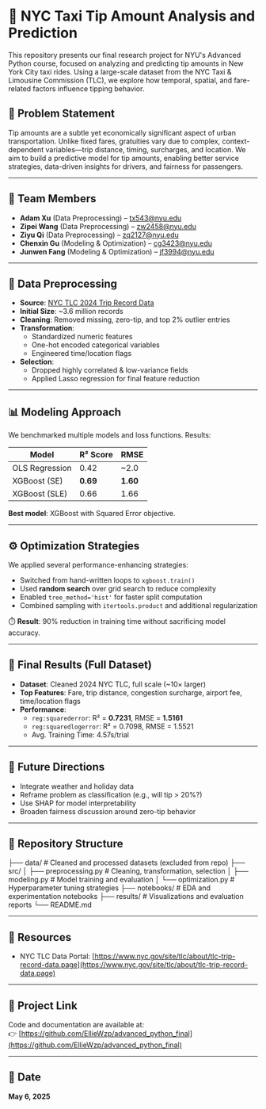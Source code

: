 # 🗽 NYC Taxi Tip Amount Analysis and Prediction

This repository presents our final research project for NYU's Advanced Python course, focused on analyzing and predicting tip amounts in New York City taxi rides. Using a large-scale dataset from the NYC Taxi & Limousine Commission (TLC), we explore how temporal, spatial, and fare-related factors influence tipping behavior.

## 🚦 Problem Statement

Tip amounts are a subtle yet economically significant aspect of urban transportation. Unlike fixed fares, gratuities vary due to complex, context-dependent variables—trip distance, timing, surcharges, and location. We aim to build a predictive model for tip amounts, enabling better service strategies, data-driven insights for drivers, and fairness for passengers.

---

## 👥 Team Members

- **Adam Xu** (Data Preprocessing) – [tx543@nyu.edu](mailto:tx543@nyu.edu)  
- **Zipei Wang** (Data Preprocessing) – [zw2458@nyu.edu](mailto:zw2458@nyu.edu)  
- **Ziyu Qi** (Data Preprocessing) – [zq2127@nyu.edu](mailto:zq2127@nyu.edu)  
- **Chenxin Gu** (Modeling & Optimization) – [cg3423@nyu.edu](mailto:cg3423@nyu.edu)  
- **Junwen Fang** (Modeling & Optimization) – [jf3994@nyu.edu](mailto:jf3994@nyu.edu)  

---

## 🧹 Data Preprocessing

- **Source**: [NYC TLC 2024 Trip Record Data](https://www.nyc.gov/site/tlc/about/tlc-trip-record-data.page)
- **Initial Size**: ~3.6 million records
- **Cleaning**: Removed missing, zero-tip, and top 2% outlier entries
- **Transformation**:
  - Standardized numeric features
  - One-hot encoded categorical variables
  - Engineered time/location flags
- **Selection**:
  - Dropped highly correlated & low-variance fields
  - Applied Lasso regression for final feature reduction

---

## 📊 Modeling Approach

We benchmarked multiple models and loss functions. Results:

| Model           | R² Score | RMSE  |
|----------------|----------|--------|
| OLS Regression | 0.42     | ~2.0   |
| XGBoost (SE)   | **0.69** | **1.60** |
| XGBoost (SLE)  | 0.66     | 1.66   |

**Best model**: XGBoost with Squared Error objective.

---

## ⚙️ Optimization Strategies

We applied several performance-enhancing strategies:

- Switched from hand-written loops to `xgboost.train()`
- Used **random search** over grid search to reduce complexity
- Enabled `tree_method='hist'` for faster split computation
- Combined sampling with `itertools.product` and additional regularization

⏱️ **Result**: 90% reduction in training time without sacrificing model accuracy.

---

## 🧪 Final Results (Full Dataset)

- **Dataset**: Cleaned 2024 NYC TLC, full scale (~10× larger)
- **Top Features**: Fare, trip distance, congestion surcharge, airport fee, time/location flags
- **Performance**:
  - `reg:squarederror`: R² = **0.7231**, RMSE = **1.5161**
  - `reg:squaredlogerror`: R² = 0.7098, RMSE = 1.5521
  - Avg. Training Time: 4.57s/trial

---

## 🔮 Future Directions

- Integrate weather and holiday data
- Reframe problem as classification (e.g., will tip > 20%?)
- Use SHAP for model interpretability
- Broaden fairness discussion around zero-tip behavior

---

## 📂 Repository Structure

├── data/ # Cleaned and processed datasets (excluded from repo)
├── src/
│ ├── preprocessing.py # Cleaning, transformation, selection
│ ├── modeling.py # Model training and evaluation
│ └── optimization.py # Hyperparameter tuning strategies
├── notebooks/ # EDA and experimentation notebooks
├── results/ # Visualizations and evaluation reports
└── README.md


---

## 📎 Resources

- NYC TLC Data Portal: [https://www.nyc.gov/site/tlc/about/tlc-trip-record-data.page](https://www.nyc.gov/site/tlc/about/tlc-trip-record-data.page)

---

## 🔗 Project Link

Code and documentation are available at:  
👉 [https://github.com/EllieWzp/advanced_python_final](https://github.com/EllieWzp/advanced_python_final)

---

## 📅 Date

**May 6, 2025**
